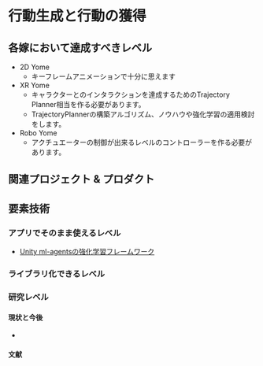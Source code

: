 # 行動生成と行動の獲得
## 各嫁において達成すべきレベル
* 2D Yome
  * キーフレームアニメーションで十分に思えます
* XR Yome
  * キャラクターとのインタラクションを達成するためのTrajectory Planner相当を作る必要があります。
  * TrajectoryPlannerの構築アルゴリズム、ノウハウや強化学習の適用検討をします。
* Robo Yome 
  * アクチュエーターの制御が出来るレベルのコントローラーを作る必要があります。

## 関連プロジェクト & プロダクト


## 要素技術
### アプリでそのまま使えるレベル
* [Unity ml-agentsの強化学習フレームワーク](https://qiita.com/xiong_jie/items/9a29ed4bf1fb66062b84)


### ライブラリ化できるレベル


### 研究レベル
#### 現状と今後
* 

#### 文献